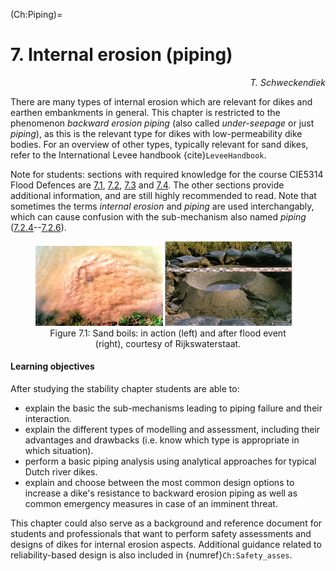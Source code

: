(Ch:Piping)=
# 7. Internal erosion (piping)

<p style="text-align: right;">
    <em>T. Schweckendiek</em>
</p>

There are many types of internal erosion which are relevant for dikes and earthen embankments in general. This chapter is restricted to the phenomenon *backward erosion piping* (also called *under-seepage* or just *piping*), as this is the relevant type for dikes with low-permeability dike bodies. For an overview of other types, typically relevant for sand dikes, refer to the International Levee handbook {cite}`LeveeHandbook`. 

Note for students: sections with required knowledge for the course CIE5314 Flood Defences are [7.1](Sec:ConceptualModel), [7.2](Sec:internalerosion2), [7.3](Sec:internalerosion3) and [7.4](Sec:internalerosion4). The other sections provide additional information, and are still highly recommended to read. Note that sometimes the terms *internal erosion* and *piping* are used interchangably, which can cause confusion with the sub-mechanism also named *piping* ([7.2.4](sec:Bligh)--[7.2.6](Sec:PipingParallelSystem)).

<figure>
    <img src="./chapter7_figures/SandBoilInAction.jpg" 
         alt="Sand boil in action" 
         style="display: inline-block; width: 48%; height: auto;">
    <img src="./chapter7_figures/SandBoilAfterFlood.jpg" 
         alt="Sand boil after flood event" 
         style="display: inline-block; width: 48%; height: auto;">
    <figcaption style="text-align: center;">
        Figure 7.1: Sand boils: in action (left) and after flood event (right), courtesy of Rijkswaterstaat.
    </figcaption>
</figure>

#### Learning objectives
After studying the stability chapter students are able to:
- explain the basic the sub-mechanisms leading to piping failure and their interaction. 
- explain the different types of modelling and assessment, including their advantages and drawbacks (i.e. know which type is appropriate in which situation).
- perform a basic piping analysis using analytical approaches for typical Dutch river dikes. 
- explain and choose between the most common design options to increase a dike's resistance to backward erosion piping as well as common emergency measures in case of an imminent threat.

This chapter could also serve as a background and reference document for students and professionals that want to perform safety assessments and designs of dikes for internal erosion aspects. Additional guidance related to reliability-based design is also included in {numref}`Ch:Safety_asses`.